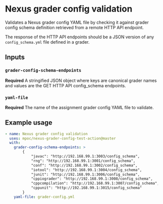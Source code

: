 # Nexus grader config validation

Validates a Nexus grader config YAML file by checking it against grader config schema definition retrieved from a remote HTTP API endpoint.

The response of the HTTP API endpoints should be a JSON version of any `config_schema.yml` file defined in a grader.

## Inputs

### `grader-config-schema-endpoints`

**Required** A stringified JSON object where keys are canonical grader names and values are the GET HTTP API config_schema endpoints.

### `yaml-file`

**Required** The name of the assignment grader config YAML file to validate.

## Example usage

```yaml
- name: Nexus grader config validation
  uses: mpoc/nexus-grader-config-test-action@master
  with:
    grader-config-schema-endpoints: >
        {
            "javac": "http://192.168.99.1:3003/config_schema",
            "rng": "http://192.168.99.1:3001/config_schema",
            "conf": "http://192.168.99.1:3002/config_schema",
            "iotool": "http://192.168.99.1:3004/config_schema",
            "junit": "http://192.168.99.1:3006/config_schema",
            "cppiograder": "http://192.168.99.1:3008/config_schema",
            "cppcompilation": "http://192.168.99.1:3007/config_schema",
            "cppunit": "http://192.168.99.1:3015/config_schema"
        }
    yaml-file: grader-config.yml
```
